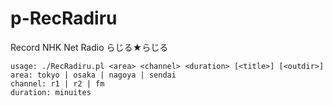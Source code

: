 # p-RecRadiru
Record NHK Net Radio らじる★らじる
```
usage: ./RecRadiru.pl <area> <channel> <duration> [<title>] [<outdir>]
area: tokyo | osaka | nagoya | sendai
channel: r1 | r2 | fm
duration: minuites
```

